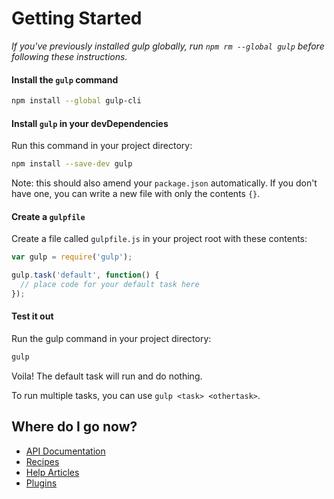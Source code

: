 # Getting Started

*If you've previously installed gulp globally, run `npm rm --global gulp` before following these instructions.*

#### Install the `gulp` command

```sh
npm install --global gulp-cli
```

#### Install `gulp` in your devDependencies

Run this command in your project directory:

```sh
npm install --save-dev gulp
```
Note: this should also amend your `package.json` automatically.  If you don't have one, you can write a new file with only the contents `{}`.

#### Create a `gulpfile`

Create a file called `gulpfile.js` in your project root with these contents:

```js
var gulp = require('gulp');

gulp.task('default', function() {
  // place code for your default task here
});
```

#### Test it out

Run the gulp command in your project directory:

```sh
gulp
```

Voila! The default task will run and do nothing.

To run multiple tasks, you can use `gulp <task> <othertask>`.

## Where do I go now?

- [API Documentation](API.md)
- [Recipes](recipes)
- [Help Articles](README.md#articles)
- [Plugins](http://gulpjs.com/plugins/)
